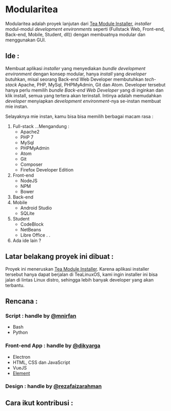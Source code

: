 # Modularitea
Modularitea adalah proyek lanjutan dari [Tea Module Installer](https://github.com/tealinuxos/tea-module-installer), _installer_ modul-modul _development environments_ seperti (Fullstack Web, Front-end, Back-end, Mobile, Student, dll)) dengan membuatnya modular dan menggunakan GUI.

## Ide : 
Membuat aplikasi _installer_ yang menyediakan _bundle development environment_ dengan konsep modular, hanya _install_ yang _developer_ butuhkan, misal seorang Back-end Web Developer membutuhkan _tech-stack_ Apache, PHP, MySql, PHPMyAdmin, Git dan Atom. Developer tersebut hanya perlu memilih _bundle Back-end Web Developer_ yang di inginkan dan klik install, semua yang tertera akan terinstall. Intinya adalah memudahkan _developer_ menyiapkan _development environment_-nya se-instan membuat mie instan.

Selayaknya mie instan, kamu bisa bisa memilih berbagai macam rasa :

1. Full-stack
...Mengandung : 
   - Apache2
   - PHP 7
   - MySql
   - PHPMyAdmin
   - Atom
   - Git
   - Composer
   - Firefox Developer Edition
2. Front-end
   - NodeJS
   - NPM
   - Bower
3. Back-end 
4. Mobile 
   - Android Studio
   - SQLite
5. Student
   - CodeBlock 
   - NetBeans
   - Libre Office
.
.
6. Ada ide lain ?

## Latar belakang proyek ini dibuat :
Proyek ini meneruskan [Tea Module Installer](https://github.com/tealinuxos/tea-module-installer). Karena aplikasi installer tersebut hanya dapat berjalan di TeaLinuxOS, kami ingin installer ini bisa jalan di lintas Linux distro, sehingga lebih banyak developer yang akan terbantu.

## Rencana : 
### Script : handle by [@mnirfan](https://github.com/mnirfan)
* Bash
* Python
### Front-end App : handle by [@dikyarga](https://github.com/dikyarga)
* Electron
* HTML, CSS dan JavaScript
* VueJS
* [Element](http://element.eleme.io/)
### Design : handle by [@rezafaizarahman](https://github.com/rezafaizarahman)

## Cara ikut kontribusi : 

